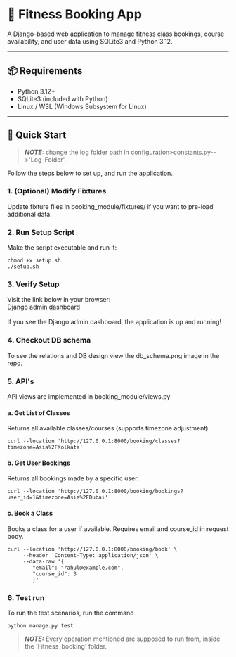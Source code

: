 # 🧘 Fitness Booking App

A Django-based web application to manage fitness class bookings, course availability, and user data using SQLite3 and Python 3.12.

---

## 📦 Requirements

- Python 3.12+
- SQLite3 (included with Python)
- Linux / WSL (Windows Subsystem for Linux)

---

## 🚀 Quick Start

> **_NOTE:_** change the log folder path in configuration>constants.py-->'Log_Folder'.


Follow the steps below to set up, and run the application.

### 1. (Optional) Modify Fixtures
Update fixture files in booking_module/fixtures/ if you want to pre-load additional data.

### 2. Run Setup Script
Make the script executable and run it:
```
chmod +x setup.sh
./setup.sh
```
### 3. Verify Setup
Visit the link below in your browser:<br>
[Django admin dashboard](http://127.0.0.1:8000/admin/login/?next=/admin/)<br><br>
If you see the Django admin dashboard, the application is up and running!

### 4. Checkout DB schema
To see the relations and DB design view the db_schema.png image in the repo.

### 5. API's
API views are implemented in booking_module/views.py

#### a. Get List of Classes
Returns all available classes/courses (supports timezone adjustment).
```commandline
curl --location 'http://127.0.0.1:8000/booking/classes?timezone=Asia%2FKolkata'
```

#### b. Get User Bookings
Returns all bookings made by a specific user.
```commandline
curl --location 'http://127.0.0.1:8000/booking/bookings?user_id=1&timezone=Asia%2FDubai'
```
#### c. Book a Class
Books a class for a user if available. Requires email and course_id in request body.
```commandline
curl --location 'http://127.0.0.1:8000/booking/book' \
     --header 'Content-Type: application/json' \
     --data-raw '{
        "email": "rahul@example.com",
        "course_id": 3
        }'
```
### 6. Test run
To run the test scenarios, run the command
```commandline
python manage.py test
```

> **_NOTE:_**  Every operation mentioned are supposed to run from, inside the 'Fitness_booking' folder.
